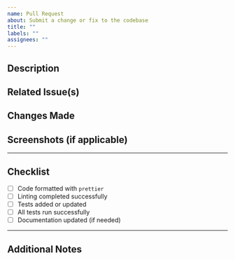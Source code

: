 ```yaml
---
name: Pull Request
about: Submit a change or fix to the codebase
title: ""
labels: ""
assignees: ""
---
```


## Description

<!-- Provide a summary of the changes introduced in this PR. Include any relevant motivation, context, or background information. -->

## Related Issue(s)

<!-- If this PR addresses an issue, please link to the issue(s) here, e.g., `Fixes #123` or `Closes #456`. -->

## Changes Made

<!-- Describe the key changes in this PR. List any files or sections of code that were added, updated, or removed. -->

## Screenshots (if applicable)

<!-- If visual changes are introduced, add screenshots to demonstrate them here. -->

---

## Checklist

- [ ] Code formatted with `prettier`
- [ ] Linting completed successfully
- [ ] Tests added or updated
- [ ] All tests run successfully
- [ ] Documentation updated (if needed)

---

## Additional Notes

<!-- Add any additional comments, notes, or references about the PR here. Optional. -->
